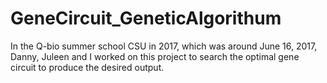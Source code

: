 # GeneCircuit_GeneticAlgorithum
In the Q-bio summer school CSU in 2017, which was around June 16, 2017, Danny, Juleen and I worked on this project to search the optimal gene circuit to produce the desired output.
